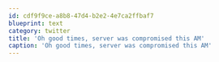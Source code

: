 ```yaml
---
id: cdf9f9ce-a8b8-47d4-b2e2-4e7ca2ffbaf7
blueprint: text
category: twitter
title: 'Oh good times, server was compromised this AM'
caption: 'Oh good times, server was compromised this AM'
---
```

